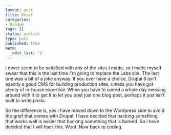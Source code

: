 ```yaml
---
layout: post
title: Reset
categories:
- Random
tags: []
status: publish
type: post
published: true
meta:
  _edit_last: '2'
---
```


I never seem to be satisfied with any of the sites I made, so I made myself swear that this is the last time I'm going to replace the Labs site. The last one was a bit of a joke anyway. If you ever have a choice, Drupal 6 isn't exactly a good CMS for building production sites, unless you have got plenty of in-house expertise. When you have to spend a whole day messing around with it to get it to let you post just one blog post, perhaps it just isn't built to write posts.

So the difference is, yes I have moved down to the Wordpress side to avoid the grief that comes with Drupal. I have decided that hacking something that works well is easier that hacking something that is borked. So I have decided that I will hack this. Woot. Now back to coding.
